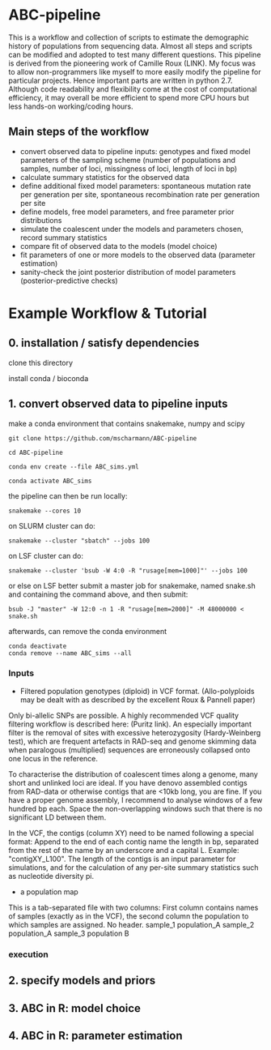 # ABC-pipeline

This is a workflow and collection of scripts to estimate the demographic history of populations from sequencing data. Almost all steps and scripts can be modified and adopted to test many different questions. This pipeline is derived from the pioneering work of Camille Roux (LINK). My focus was to allow non-programmers like myself to more easily modify the pipeline for particular projects. Hence important parts are written in python 2.7. Although code readability and flexibility come at the cost of computational efficiency, it may overall be more efficient to spend more CPU hours but less hands-on working/coding hours.

## Main steps of the workflow
- convert observed data to pipeline inputs: genotypes and fixed model parameters of the sampling scheme (number of populations and samples, number of loci, missingness of loci, length of loci in bp)
- calculate summary statistics for the observed data
- define additional fixed model parameters: spontaneous mutation rate per generation per site, spontaneous recombination rate per generation per site
- define models, free model parameters, and free parameter prior distributions
- simulate the coalescent under the models and parameters chosen, record summary statistics
- compare fit of observed data to the models (model choice)
- fit parameters of one or more models to the observed data (parameter estimation)
- sanity-check the joint posterior distribution of model parameters (posterior-predictive checks)



# Example Workflow & Tutorial

## 0. installation / satisfy dependencies
clone this directory

install conda / bioconda

## 1. convert observed data to pipeline inputs
make a conda environment that contains snakemake, numpy and scipy

```
git clone https://github.com/mscharmann/ABC-pipeline

cd ABC-pipeline

conda env create --file ABC_sims.yml

conda activate ABC_sims
```

the pipeline can then be run locally:
```
snakemake --cores 10
```

on SLURM cluster can do:
```
snakemake --cluster "sbatch" --jobs 100
```

on LSF cluster can do:
```
snakemake --cluster 'bsub -W 4:0 -R "rusage[mem=1000]"' --jobs 100
```

or else on LSF better submit a master job for snakemake, named snake.sh and containing the command above, and then submit:
```
bsub -J "master" -W 12:0 -n 1 -R "rusage[mem=2000]" -M 48000000 < snake.sh
```


afterwards, can remove the conda environment
```
conda deactivate
conda remove --name ABC_sims --all
```


### Inputs
- Filtered population genotypes (diploid) in VCF format. (Allo-polyploids may be dealt with as described by the excellent Roux & Pannell paper)

Only bi-allelic SNPs are possible. A highly recommended VCF quality filtering workflow is described here: (Puritz link). An especially important filter is the removal of sites with excessive heterozygosity (Hardy-Weinberg test), which are frequent artefacts in RAD-seq and genome skimming data when paralogous (multiplied) sequences are erroneously collapsed onto one locus in the reference.
	
To characterise the distribution of coalescent times along a genome, many short and unlinked loci are ideal. If you have denovo assembled contigs from RAD-data or otherwise contigs that are <10kb long, you are fine. If you have a proper genome assembly, I recommend to analyse windows of a few hundred bp each. Space the non-overlapping windows such that there is no significant LD between them.

In the VCF, the contigs (column XY) need to be named following a special format: Append to the end of each contig name the length in bp, separated from the rest of the name by an underscore and a capital L. Example: "contigXY_L100". The length of the contigs is an input parameter for simulations, and for the calculation of any per-site summary statistics such as nucleotide diversity pi.

- a population map

This is a tab-separated file with two columns: First column contains names of samples (exactly as in the VCF), the second column the population to which samples are assigned. No header.
sample_1	population_A
sample_2	population_A
sample_3	population B

### execution

## 2. specify models and priors

## 3. ABC in R: model choice

## 4. ABC in R: parameter estimation







